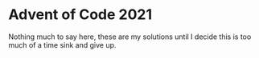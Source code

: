 # Advent of Code 2021

Nothing much to say here, these are my solutions until I decide this is too much of a time sink and
give up.
